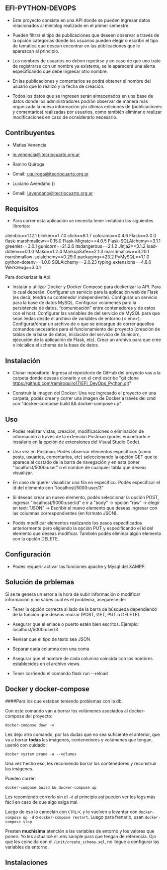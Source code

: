 ## EFI-PYTHON-DEVOPS

- Este proyecto consiste en una API donde se pueden ingresar datos relacionados al miniblog realizado en el primer semestre.

- Pueden filtrar el tipo de publicaciones que deseen observar a través de la opción categorías donde los usuarios pueden elegir o escribir el tipo de temática que desean encontrar en las públicaciones que le aparezcan al principio.

- Los nombres de usuarios no deben repetirse y en caso de que uno trate de registrarse con un nombre ya existente, se le aparecerá una alerta especificando que debe ingresar otro nombre.

- En las publicaciones y comentarios se podrá obtener el nombre del usuario que lo realizó y la fecha de creación.

- Todos los datos que se ingresen serán almacenados en una base de datos donde los administradores podrán observar de manera más organizada la nueva información y/o últimas ediciones de (publicaciones y comentarios) realizadas por usuarios, como también eliminar o realizar modificaciones en caso de ocnsiderarlo necesario.

## Contribuyentes

- Matias Venencia
- m.venencia@itecriocuarto.org.ar

- Ramiro Quiroga
- Gmail: r.quiroga@itecriocuarto.org.ar

- Luciano Avendaño ()
- Gmail: l.avendano@itecriocuarto.org.ar

## Requisitos

- Para correr esta aplicación se necesita tener instalado las siguientes librerías:

alembic==1.12.1
blinker==1.7.0
click==8.1.7
colorama==0.4.6
Flask==3.0.0
flask-marshmallow==0.15.0
Flask-Migrate==4.0.5
Flask-SQLAlchemy==3.1.1
greenlet==3.0.1
gunicorn==21.2.0
itsdangerous==2.1.2
Jinja2==3.1.2
load-dotenv==0.1.0
Mako==1.2.4
MarkupSafe==2.1.3
marshmallow==3.20.1
marshmallow-sqlalchemy==0.29.0
packaging==23.2
PyMySQL==1.1.0
python-dotenv==1.0.0
SQLAlchemy==2.0.23
typing_extensions==4.8.0
Werkzeug==3.0.1

Para dockerizar la Api:
- Instalar y utilizar Docker y Docker Compose para dockerizar la API. Para lo cual deberán:
Configurar un servicio para la aplicación web de Flask (es decir, tendrá su contenedor independiente).
Configurar un servicio para la base de datos MySQL.
Configurar volúmenes para la persistencia de datos, “comunicación” entre contenedores y de estos con el host.
Configurar las variables de <environment> del servicio de MySQL para que sean leídas desde el archivo de variables de entorno (<.env>).
Configurar/crear un archivo de <shell> o <bash> que se encargue de correr aquellos comandos necesarios para el funcionamiento del proyecto (creación de tablas de la base de datos, iniciación del servicio de Gunicorn, ejecución de la aplicación de Flask, etc).
Crear un archivo <sql> para que cree o inicialice el schema de la base de datos.

## Instalación

- Clonar repositorio: Ingresa al repositorio de GitHub del proyecto vas a la carpeta donde deseas clonarlo y en el cmd escribe "git clone https://github.com/ramiroquiro17/EFI_DevOps_Python.git"

- Construir la imagen del Docker: Una vez ingresado el proyecto en una carpeta, podés crear y correr una imagen de Docker a través del cmd con "docker-compose build && docker-compose up"

## Uso

- Podés realizar vistas, creacion, modificaciones o eliminación de información a través de la extensión Postman (podés encontrarlo e instalarlo en la opción de extensiones del Visual Studio Code).

- Una vez en Postman. Podés observar elementos específicos (como posts, usuarios, comentarios, etc) seleccionando la opción GET que te aparece al costado de la barra de navegación y en esta poner "localhost/5000:user" o el nombre de cualquier tabla que deseas visualizar.

- En caso de querer visualizar una fila en específico. Podés especificar el id del elemento con "localhost/5000:user/3"

- Si deseas crear un nuevo elemento, podés seleccionar la opción POST, ingresar "localhost/5000:user/id" e ir a "body" -> opción "raw" -> elegir en text: "JSON" -> Escribir el nuevo elemento que deseas ingresar con las columnas correspondientes (en formato JSON).

- Podés modificar elementos realizando los pasos especificados anteriormente pero eligiendo la opción PUT y especificando el id del elemento que deseas modificar. También podés eliminar algún elemento con la opción DELETE.

## Configuración

- Podés requerir activar las funciones apache y Mysql del XAMPP.

## Solución de prblemas

Si se te genera un error a la hora de subir información o modificar información y no sabes cual es el problema, asegúrese de:

- Tener la opción correcta al lado de la barra de búsqueda dependiendo de la función que deseas reaizar (POST, GET, PUT o DELETE).

- Asegurar que el enlace o puerto estén bien escritos. Ejemplo: localhost/5000:user/3

- Revisar que el tipo de texto sea JSON

- Separar cada columna con una coma

- Asegurar que el nombre de cada columna coincida con los nombres establecidos en el archivo views.

- Tener corriendo el comando flask run --reload






## Docker y docker-compose

####Para los que estaban teniendo problemas con la db.

Con este comando van a borrar los volúmenes asociados al docker-compose del proyecto:

`docker-compose down -v `

Les dejo otro comando, por las dudas que no sea suficiente el anterior, que va a borrar **todas** las imágenes, contenedores y volúmenes que tengan, usenló con cuidado:

`docker system prune -a --volumes`


Una vez hecho eso, les recomiendo borrar los contenedores y reconstruir las imágenes.

Pueden correr:

`docker-compose build && docker-compose up`


Les recomiendo correrlo sin el `-d` al principio así pueden ver los logs más fácil en caso de que algo salga mal.

Luego de eso lo cancelan con `CTRL+C` y lo vuelven a levantar con `docker-compose up -d` o `docker-compose restart`. Luego para frenarlo, usan `docker-compose stop`

Presten **muchísima** atención a las variables de entorno y los valores que ponen. Yo les actualicé el .env.sample para que tengan de referencia. Ojo que les coincida con el `/init/create_schema.sql`, no llegué a configurar las variables de entorno.



## Instalaciones

